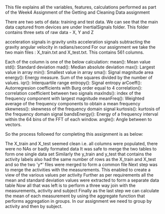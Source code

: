This file explains all the variables, features, calculations performed as part of the Week4 Assignment of the Getting and Cleaning Data assignment

There are two sets of data: training and test data. We can see that the main data captured from devices are under InertialSignals folder. This folder contains three sets of raw data - X, Y and Z

acceleration signals in gravity units
acceleration signals subtracting the gravity
angular velocity in radians/second
For our assignment we take the two main files : X_train.txt and X_test.txt. This contains 561 columns.

Each of the column is one of the below calculation: mean(): Mean value std(): Standard deviation mad(): Median absolute deviation max(): Largest value in array min(): Smallest value in array sma(): Signal magnitude area energy(): Energy measure. Sum of the squares divided by the number of values. iqr(): Interquartile range entropy(): Signal entropy arCoeff(): Autorregresion coefficients with Burg order equal to 4 correlation(): correlation coefficient between two signals maxInds(): index of the frequency component with largest magnitude meanFreq(): Weighted average of the frequency components to obtain a mean frequency skewness(): skewness of the frequency domain signal kurtosis(): kurtosis of the frequency domain signal bandsEnergy(): Energy of a frequency interval within the 64 bins of the FFT of each window. angle(): Angle between to vectors.

So the process followed for completing this assignment is as below:

The X_train and X_test seemed clean i.e. all columns were populated, there were no NAs or badly formated data
It was safe to merge the two tables to form one single data set
Similarly the y_train and y_test that contains the activity labels also had the same number of rows as the X_train and X_test and so the two 'y*' files were merged to form a common file
Next step was to merge the activities with the measurements. This enabled to create a view of the various values per activity
Further as per requirements all the mean and standard deviation values were extracted to form a separate data table
Now all that was left is to perform a three way join with the measurements, activity and subject
Finally as the last step we can calculate the mean of each measurement by using the aggregate function that performs aggregation in groups. In our assignment we need to group by activity and then by subject.
